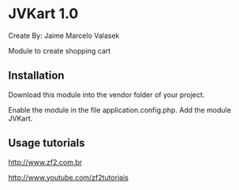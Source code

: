 JVKart 1.0
================
Create By: Jaime Marcelo Valasek

Module to create shopping cart

Installation
-----
Download this module into the vendor folder of your project.

Enable the module in the file application.config.php. Add the module JVKart.

Usage tutorials
-----
http://www.zf2.com.br

http://www.youtube.com/zf2tutoriais